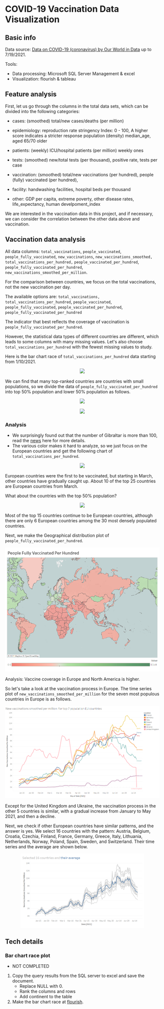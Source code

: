 # COVID-19 Vaccination Data Visualization
## Basic info
Data source: [Data on COVID-19 (coronavirus) by Our World in Data](https://github.com/owid/covid-19-data/tree/master/public/data) up to 7/19/2021.

Tools: 
* Data processing: Microsoft SQL Server Management & excel
* Visualization: flourish & tableau

## Feature analysis
First, let us go through the columns in the total data sets, which can be divided into the following categories: 
* cases: (smoothed) total/new cases/deaths (per million)

* epidemiology: 
reproduction rate
stringency Index: 0 - 100, A higher score indicates a stricter response
population (density)
median_age, aged 65/70 older  

* patients: (weekly) ICU/hospital patients (per million)
weekly ones

* tests: (smoothed) new/total tests (per thousand), positive rate, tests per case

* vaccination: (smoothed) total/new vaccinations (per hundred), people (fully) vaccinated (per hundred), 

* facility: handwashing facilities, hospital beds per thousand

* other: GDP per capita, extreme poverty, other disease rates, life_expectancy, human develpoment_index

We are interested in the vaccination data in this project, and if necessary, we can consider the correlation between the other data above and vaccination.

## Vaccination data analysis
All data columns: `total_vaccinations`, `people_vaccinated`, `people_fully_vaccinated`, `new_vaccinations`, `new_vaccinations_smoothed,` `total_vaccinations_per_hundred,` `people_vaccinated_per_hundred`, `people_fully_vaccinated_per_hundred`, `new_vaccinations_smoothed_per_million`.

For the comparison between countries, we focus on the total vaccinations, not the new vaccination per day.

The available options are: `total_vaccinations,` `total_vaccinations_per_hundred`, `people_vaccinated`, `people_fully_vaccinated`, `people_vaccinated_per_hundred`,   `people_fully_vaccinated_per_hundred`

The indicator that best reflects the coverage of vaccination is `people_fully_vaccinated_per_hundred`. 

However, the statistical data types of different countries are different, which leads to some columns with many missing values. Let's also choose `total_vaccinations_per_hundred` with the fewest missing values to study.

Here is the bar chart race of `total_vaccinations_per_hundred` data starting from 1/10/2021.

<p align="center">
<img src="./figs/total.gif" width="80%" >
</p>

We can find that many top-ranked countries are countries with small populations, so we divide the data of `people_fully_vaccinated_per_hundred` into top 50% population and lower 50% population as follows.
<p align="center">
<img src="./figs/top50.gif" width="80%" >
</p>

<p align="center">
<img src="./figs/lower50.gif" width="80%" >
</p>

### Analysis 
* We surprisingly found out that the number of Gibraltar is more than 100, read the [news](https://www.standard.co.uk/news/uk/gibraltar-covid-vaccination-programme-entire-adult-population-b924942.html) here for more details.
* The various color makes it hard to analyze, so we just focus on the European countries and get the following chart of `total_vaccinations_per_hundred`.
<p align="center">
<img src="./figs/total_eu.gif" width="80%" >
</p>

European countries were the first to be vaccinated, but starting in March, other countries have gradually caught up. About 10 of the top 25 countries are European countries from March.

What about the countries with the top 50% population?
<p align="center">
<img src="./figs/top50_eu.gif" width="80%" >
</p>

Most of the top 15 countries continue to be European countries, although there are only 6 European countries among the 30 most densely populated countries.

Next, we make the Geographical distribution plot of `people_fully_vaccinated_per_hundred`.
<p align="center">
<img src="./figs/geo.png" width="100%" >
</p>
Analysis:
Vaccine coverage in Europe and North America is higher.

So let's take a look at the vaccination process in Europe. The time series plot of `new_vaccinations_smoothed_per_million` for the seven most populous countries in Europe is as follows.
<p align="center">
<img src="./figs/timeseries.png" width="100%" >
</p>

Except for the United Kingdom and Ukraine, the vaccination process in the other 5 countries is similar, with a gradual increase from January to May 2021, and then a decline.

Next, we check if other European countries have similar patterns, and the answer is yes. We select 16 countries with the pattern: Austria, Belgium, Croatia, Czechia, Finland, France, Germany, Greece, Italy, Lithuania, Netherlands, Norway, Poland, Spain, Sweden, and Switzerland. Their time series and the average are shown below.

<p align="center">
<img src="./figs/selected_16.png" width="80%" >
</p>

## Tech details
### Bar chart race plot
* NOT COMPLETED
1. Copy the query results from the SQL server to excel and save the document.
    * Replace NULL with 0.
    * Rank the columns and rows
    * Add continent to the table
2. Make the bar chart race at [flourish](https://flourish.studio/).
